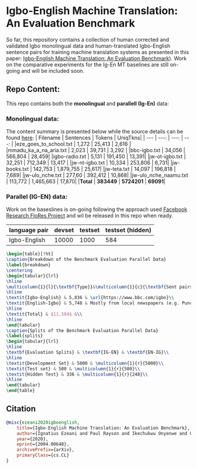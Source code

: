 

# Igbo-English Machine Translation: An Evaluation Benchmark

So far, this repository contains a collection of human corrected and validated Igbo monolingual data and human-translated Igbo-English sentence pairs for training machine translation systems as presented in this paper:
[Igbo-English Machine Translation: An Evaluation Benchmark](https://arxiv.org/abs/2004.00648)). Work on the comparative experiments for the Ig-En MT baselines are still on-going and will be included soon. 

## Repo Content:
This repo contains both the **monolingual** and **parallell (Ig-En)** data:
### Monolingual data:
The content summary is presented below while the source details can be found [here](https://github.com/IgnatiusEzeani/IGBONLP/blob/master/ig_en_mt/ig_data/summary.txt):
| Filename | Sentences | Tokens | UniqTkns|
| --- |  ---: | ---: | ---: |
|eze_goes_to_school.txt | 1,272 | 25,413 | 2,616 |
|mmadu_ka_a_na_aria.txt | 2,023 | 39,731 | 3,292 |
|bbc-igbo.txt | 34,056 | 566,804 | 28,459|
|igbo-radio.txt | 5,131 | 191,450 | 13,391|
|jw-ot-igbo.txt | 32,251 | 712,349 | 13,417 |
|jw-nt-igbo.txt | 10,334 | 253,806 | 6,731|
|jw-books.txt | 142,753 | 1,879,755 | 25,617|
|jw-teta.txt | 14,097 | 196,818 | 7,689|
|jw-ulo_nche.txt | 277,60 | 392,412 | 10,868|
|jw-ulo_nche_naamu.txt | 113,772 | 1,465,663 | 17,870|
|**Total** | **383449** | **5724201** | **69091**|

### Parallel (IG-EN) data:


Work on the baseslines is on-going following the approach used [Facebook Research FloRes Project](https://github.com/facebookresearch/flores) and wil be released in this repo when ready.

<!-- Code to reproduce the baselines is available at: https://github.com/facebookresearch/flores -->
<!--
V1 - Submitted: 1 Apr 2020

+ Languages included: Sinhalese<>English, Nepali <> English.
+ Initial Sinhalese to English and Nepali to English sets that pass quality thresholds.
Fluency rating > 3.0/5.0 , Translation rating > 70.0/100.0
+ Translations with multiple references have been merged as additional training examples.
+ Direct and reverse translations are mixed at approx. 50%.
+ Merging several references as test examples.
+ The sets are as follows:
-->

|language pair| devset | testset|testset (hidden)|
|---|---|---|---|
|Igbo-English| 10000| 1000| 584|

```latex
\begin{table}[!ht]
\caption{Breakdown of the Benchmark Evaluation Parallel Data}
\label{breakdown}
\centering
\begin{tabular}{lrl}
\hline
\multicolumn{1}{l}{\textbf{Type}}&\multicolumn{1}{c}{\textbf{Sent pairs}}&\multicolumn{1}{l}{\textbf{Sources}}\\
\hline
\textit{Igbo-English} & 5,836 & \url{https://www.bbc.com/igbo}\\
\textit{English-Igbo} & 5,748 & Mostly from local newspapers (e.g. Punch)\\
\hline
\textit{Total} & $11,584$ &\\
\hline
\end{tabular}
\caption{Splits of the Benchmark Evaluation Parallel Data}
\label{splits}
\begin{tabular}{lrl}
\hline
\textbf{Evaluation Splits} & \textbf{IG-EN} & \textbf{EN-IG}\\
\hline
\textit{Development Set} & 5000 & \multicolumn{1}{r}{5000}\\
\textit{Test set} & 500 & \multicolumn{1}{r}{500}\\
\textit{Hidden Test} & 336 & \multicolumn{1}{r}{248}\\
\hline
\end{tabular}
\end{table}
```

## Citation
```bibtex
@misc{ezeani2020igboenglish,
    title={Igbo-English Machine Translation: An Evaluation Benchmark},
    author={Ignatius Ezeani and Paul Rayson and Ikechukwu Onyenwe and Chinedu Uchechukwu and Mark Hepple},
    year={2020},
    eprint={2004.00648},
    archivePrefix={arXiv},
    primaryClass={cs.CL}
}
```
